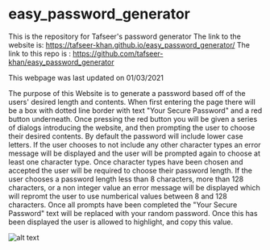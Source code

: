 # easy_password_generator
This is the repository for Tafseer's password generator
The link to the website is: https://tafseer-khan.github.io/easy_password_generator/
The link to this repo is  : https://github.com/tafseer-khan/easy_password_generator

This webpage was last updated on 01/03/2021

The purpose of this Website is to generate a password based off of the users' desired length and contents.
When first entering the page there will be a box with dotted line border with text "Your Secure Password" and a red button underneath.
Once pressing the red button you will be given a series of dialogs introducing the website, and then prompting the user to choose their desired contents.
By default the password will include lower case letters.
If the user chooses to not include any other character types an error message will be displayed and the user will be prompted again to choose at least one character type.
Once character types have been chosen and accepted the user will be required to choose their password length. 
If the user chooses a password length less than 8 characters, more than 128 characters, or a non integer value an error message will be displayed which will repromt the user to use numberical values between 8 and 128 characters. 
Once all prompts have been completed the "Your Secure Password" text will be replaced with your random password. 
Once this has been displayed the user is allowed to highlight, and copy this value. 

![alt text](https://github.com/[tafseer-khan]/[easy_password_generator]/blob/[Assets]/screenshot.png?raw=true)